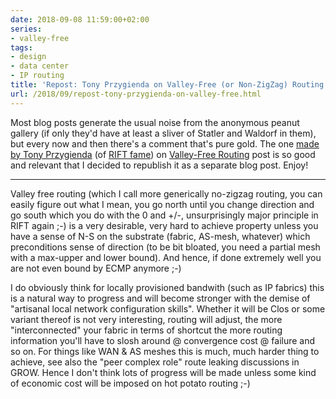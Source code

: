 ```yaml
---
date: 2018-09-08 11:59:00+02:00
series:
- valley-free
tags:
- design
- data center
- IP routing
title: 'Repost: Tony Przygienda on Valley-Free (or Non-ZigZag) Routing'
url: /2018/09/repost-tony-przygienda-on-valley-free.html
---
```

Most blog posts generate the usual noise from the anonymous peanut gallery (if only they'd have at least a sliver of Statler and Waldorf in them), but every now and then there's a comment that's pure gold. The one [made by Tony Przygienda](/2018/09/valley-free-routing.html?showComment=1536260167668#c9162579753181718524) (of [RIFT fame](/2018/03/data-center-routing-with-rift-on.html)) on [Valley-Free Routing](/2018/09/valley-free-routing.html) post is so good and relevant that I decided to republish it as a separate blog post. Enjoy!
<!--more-->

---
Valley free routing (which I call more generically no-zigzag routing, you can easily figure out what I mean, you go north until you change direction and go south which you do with the 0 and +/-, unsurprisingly major principle in RIFT again ;-) is a very desirable, very hard to achieve property unless you have a sense of N-S on the substrate (fabric, AS-mesh, whatever) which preconditions sense of direction (to be bit bloated, you need a partial mesh with a max-upper and lower bound). And hence, if done extremely well you are not even bound by ECMP anymore ;-)

I do obviously think for locally provisioned bandwith (such as IP fabrics) this is a natural way to progress and will become stronger with the demise of "artisanal local network configuration skills". Whether it will be Clos or some variant thereof is not very interesting, routing will adjust, the more "interconnected" your fabric in terms of shortcut the more routing information you'll have to slosh around @ convergence cost @ failure and so on. For things like WAN & AS meshes this is much, much harder thing to achieve, see also the "peer complex role" route leaking discussions in GROW. Hence I don't think lots of progress will be made unless some kind of economic cost will be imposed on hot potato routing ;-)
